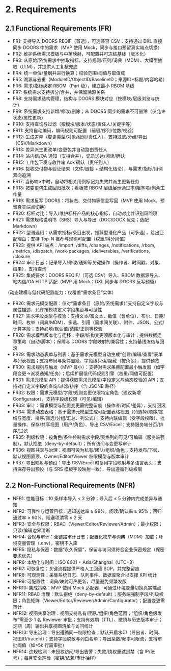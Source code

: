# 2. Requirements

## 2.1 Functional Requirements (FR)
- FR1: 支持导入 DOORS REQIF（首选），可选兼容 CSV；支持通过 DXL 直接同步 DOORS 中的需求（MVP 使用 Mock，同步与接口预留真实端点切换）
- FR2: 维护系统需求模板与中英映射，可配置并可冻结基线（版本化）
- FR3: 从原始/系统需求中抽取指标，支持规则/正则/词典（MDM）、大模型抽取（LLM），并提供人工复核兜底
- FR4: 统一单位/量纲并进行换算；校验范围/阈值与取值域
- FR5: 溯源与去重（ModuleID/ObjectID/BaselineID；来源ID+标题/内容哈希）
- FR6: 需求/指标绑定 RBOM（Part 级），建立最小 RBOM 基线
- FR7: 系统需求支持拆分/合并，并保留溯源关系
- FR8: 支持需求结构管理，结构与 DOORS 模块对应（按模块/层级浏览与统计）
- FR9: 系统需求支持新增/修改/删除；从 DOORS 同步的需求不可删除（仅允许状态/属性更新）
- FR10: 支持查询与过滤（按模块/版本/状态/责任人/关键字等）
- FR11: 支持自动编码，编码规则可配置（前缀/序列/位数/校验）
- FR12: 生成差异（变更类型/对象/级别/责任人），支持过滤/分组/导出（CSV/Markdown）
- FR13: 差异派生更改单/变更包并自动路由责任人
- FR14: 站内信/OA 通知（支持合并），记录送达/阅读/确认
- FR15: 工作包下发与收件箱 Ack 确认（责任到人）
- FR16: 接收交付物与验证结果（文件/链接 + 结构化结论），与需求/指标/用例双向追溯
- FR17: 当影响≥中时，自动将相关用例标记为失效并派生更新任务
- FR18: 按变更包生成回归批次；看板按 RBOM 层级展示通过率/阻塞项/剩余工作量
- FR19: 需求反写 DOORS：将状态、交付物等信息写回（MVP 使用 Mock，预留真实端点切换）
- FR20: 标杆对比：导入/维护标杆产品的核心指标，自动对比并识别风险项
- FR21: 需求规格说明书（SRS）导入与导出（DOC/DOCX 优先；选配 Markdown）
- FR22: 型谱选用：从需求指标/条目出发，推荐型谱化产品（可多选），给出匹配理由；支持 Top-N 推荐与规则可配置（权重/得分阈值）
- FR23: 提供 API 端点：/import, /diffs, /changes, /notifications, /rbom, /metrics, /dispatch, /work-packages, /deliverables, /verifications, /closure
- FR24: 审计日志：记录导入/修改/通知等关键操作（操作者、时间戳、对象、结果），支持查询
- FR25: 集成要求：DOORS REQIF/（可选 CSV）导入、RBOM 数据源导入、站内信/OA HTTP 适配（MVP 用 Mock；DXL 同步与 DOORS 反写预留）

（动态建模与低代码配置能力：仅覆盖“需求条目”实体）
- FR26: 需求元模型配置：仅对“需求条目（原始/系统需求）”支持自定义字段与属性描述，允许按模块定义字段集合与可见性
- FR27: 需求字段类型与校验：支持文本/富文本、数值（含单位）、布尔、日期/时间、枚举（词典/MDM）、多选、引用（需求间关联）、附件、JSON、公式/计算字段；支持必填/默认值/范围/正则等校验
- FR28: 需求模型版本化与迁移：字段/结构变更须版本化与审计；提供数据迁移策略（自动/脚本）；保障与 DOORS 字段映射的兼容性；支持基线冻结与回滚
- FR29: 需求动态表单与列表：基于需求元模型自动生成“创建/编辑/查看”表单与列表视图；支持布局与条件显隐、字段级只读/隐藏（按角色），提供预览
- FR30: 需求规则与触发（MVP 最小）：支持对需求条目配置最小触发器（如字段变更→派发通知/任务）；后续扩展低代码规则引擎（权重/阈值可配置）
- FR31: 需求元模型 API：提供获取需求元模型/字段定义与动态校验的 API；支持对自定义字段的查询/过滤/排序（含 JSONB 路径）
- FR32: 权限：需求元模型/字段/规则变更仅限特定角色（建议新增 Configurator），支持字段级权限（可见/编辑）
- FR33: 审计：需求模型与配置变更需完整留痕（操作者/时间/差异），支持回滚
- FR34: 需求动态表格：基于需求元模型生成可配置表格视图（列选择/顺序/冻结与宽度、排序/筛选/分组/汇总、列公式）；支持内联编辑（受字段权限）、批量操作、保存/共享视图（用户/角色）、导出 CSV/Excel；支持服务端分页/排序/过滤
 - FR35: 列级权限：按角色/条件控制需求字段/表格列的可见/可编辑（服务端强制），默认拒绝（deny-by-default）；所有访问与变更写审计
 - FR36: 视图共享与治理：视图可设为私有/团队/组织/角色；支持发布/下线、默认视图置顶、Owner/Editor/Viewer 权限模型与版本审计
 - FR37: 导出映射与预设：导出 CSV/Excel 时复用字段映射与多语言表头；支持保存导出预设（与 SRS 模板字段映射一致），导出遵循列级权限

## 2.2 Non-Functional Requirements (NFR)
- NFR1: 性能目标：10 条样本导入 < 2 分钟；导入后 ≤ 5 分钟内完成差异与通知
- NFR2: 可靠性与运营目标：通知送达率 ≥ 99%，阅读/确认率 ≥ 95%；回归通过率 ≥ 90%，阻塞项清零 ≤ 2 天
- NFR3: 安全与权限：RBAC（Viewer/Editor/Reviewer/Admin）；最小权限；只读/编辑边界清晰
- NFR4: 合规与审计：全链路审计日志；配置化枚举与词典（MDM）加载；环境变量管理（.env），密钥不入库
- NFR5: 隐私与保密：数据“永久保留”，保留与访问须符合企业保密规定（保密要求优先）
- NFR6: 本地化与时间：ISO 8601 + Asia/Shanghai（UTC+8）
- NFR7: 可恢复性：关键流程提供严格人工回滚 SOP，并完整留痕
- NFR8: 可观测性：采集系统日志、队列事件、数据库聚合以支撑 KPI 统计
- NFR9: 可配置性：词典/映射可热更新，尽量避免频繁发版
- NFR10: 集成策略：MVP 使用 Mock 适配器，可通过环境变量切换真实端点
 - NFR11: RBAC 治理：默认拒绝（deny-by-default）；服务端强制字段/列级权限；角色矩阵（Viewer/Editor/Reviewer/Admin/Configurator）；配置变更需审计
 - NFR12: 视图共享治理：视图支持私有/团队/组织/角色范围；“组织/角色级发布”需至少 1 名 Reviewer 审批；支持有效期（TTL）、撤销与历史版本审计；定期（周）输出共享视图清单与访问统计
 - NFR13: 导出治理：导出遵循同一权限检查；默认开启水印（导出者、时间、视图ID/traceId）；支持字段脱敏与列白名单；导出条数/频率可限流，支持审批阈值（如>5k 行需审批）
 - NFR14: 违规检测：未授权访问/导出告警；失败/绕权重试封禁（含 IP/账号）；每月安全巡检（密钥/依赖/审计抽样）

---
